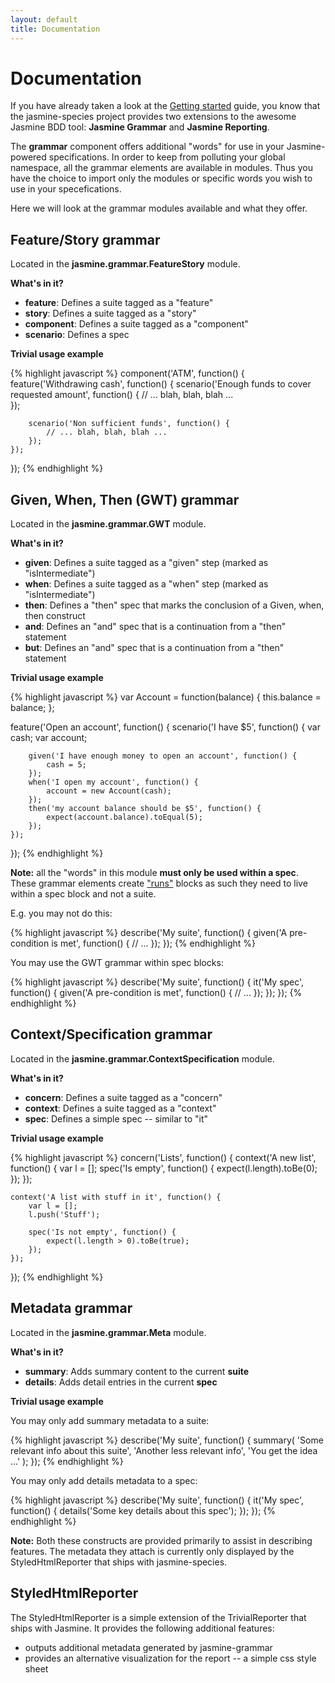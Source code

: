 ```yaml
---
layout: default
title: Documentation
---
```


# Documentation

If you have already taken a look at the [Getting started](index.html) guide, 
you know that the jasmine-species project provides two extensions to the 
awesome Jasmine BDD tool: **Jasmine Grammar** and **Jasmine Reporting**. 

The **grammar** component offers additional "words" for use in your 
Jasmine-powered specifications. In order to keep from polluting your global 
namespace, all the grammar elements are available in modules. Thus you have 
the choice to import only the modules or specific words you wish to use in 
your specefications. 

Here we will look at the grammar modules available and what they offer.


## Feature/Story grammar

Located in the **jasmine.grammar.FeatureStory** module.

**What's in it?**

* **feature**: Defines a suite tagged as a "feature"
* **story**: Defines a suite tagged as a "story"
* **component**: Defines a suite tagged as a "component"
* **scenario**: Defines a spec

**Trivial usage example**

{% highlight javascript %}
component('ATM', function() {
    feature('Withdrawing cash', function() {
        scenario('Enough funds to cover requested amount', function() {
            // ... blah, blah, blah ...    
        });
        
        scenario('Non sufficient funds', function() {
            // ... blah, blah, blah ...    
        });
    });
});
{% endhighlight %}


## Given, When, Then (GWT) grammar

Located in the **jasmine.grammar.GWT** module.

**What's in it?**

* **given**: Defines a suite tagged as a "given" step (marked as "isIntermediate")
* **when**: Defines a suite tagged as a "when" step (marked as "isIntermediate")
* **then**: Defines a "then" spec that marks the conclusion of a Given, when, then construct
* **and**: Defines an "and" spec that is a continuation from a "then" statement
* **but**: Defines an "and" spec that is a continuation from a "then" statement

**Trivial usage example**

{% highlight javascript %}
var Account = function(balance) {
    this.balance = balance;
};

feature('Open an account', function() {
    scenario('I have $5', function() {
        var cash; 
        var account;
        
        given('I have enough money to open an account', function() {
            cash = 5;
        });
        when('I open my account', function() {
            account = new Account(cash);
        });
        then('my account balance should be $5', function() {
            expect(account.balance).toEqual(5);
        });
    });
});
{% endhighlight %}

**Note:** all the "words" in this module **must only be used within a spec**. 
These grammar elements create ["runs"](http://pivotal.github.com/jasmine/async.html) 
blocks as such they need to live within a spec block and not a suite. 

E.g. you may not do this:

{% highlight javascript %}
describe('My suite', function() {
    given('A pre-condition is met', function() {
        // ...
    });
});
{% endhighlight %}

You may use the GWT grammar within spec blocks:

{% highlight javascript %}
describe('My suite', function() {
    it('My spec', function() {
        given('A pre-condition is met', function() {
            // ...
        });
    });
});
{% endhighlight %}


## Context/Specification grammar

Located in the **jasmine.grammar.ContextSpecification** module.

**What's in it?**

* **concern**: Defines a suite tagged as a "concern"
* **context**: Defines a suite tagged as a "context"
* **spec**: Defines a simple spec -- similar to "it"

**Trivial usage example**

{% highlight javascript %}
concern('Lists', function() {
    context('A new list', function() {
        var l = [];
        spec('Is empty', function() {
            expect(l.length).toBe(0);
        });
    });
    
    context('A list with stuff in it', function() {
        var l = [];
        l.push('Stuff');
        
        spec('Is not empty', function() {
            expect(l.length > 0).toBe(true);
        });
    });
});
{% endhighlight %}


## Metadata grammar

Located in the **jasmine.grammar.Meta** module.

**What's in it?**

* **summary**: Adds summary content to the current **suite**
* **details**: Adds detail entries in the current **spec**

**Trivial usage example**

You may only add summary metadata to a suite:

{% highlight javascript %}
describe('My suite', function() {
    summary(
        'Some relevant info about this suite',
        'Another less relevant info',
        'You get the idea ...'
    );
});
{% endhighlight %}

You may only add details metadata to a spec:

{% highlight javascript %}
describe('My suite', function() {
    it('My spec', function() {
        details('Some key details about this spec');
    });
});
{% endhighlight %}

**Note:** Both these constructs are provided primarily to assist 
in describing features. The metadata they attach is currently only 
displayed by the StyledHtmlReporter that ships with jasmine-species.


## StyledHtmlReporter

The StyledHtmlReporter is a simple extension of the TrivialReporter 
that ships with Jasmine. It provides the following additional features:

* outputs additional metadata generated by jasmine-grammar
* provides an alternative visualization for the report -- a simple css style sheet

